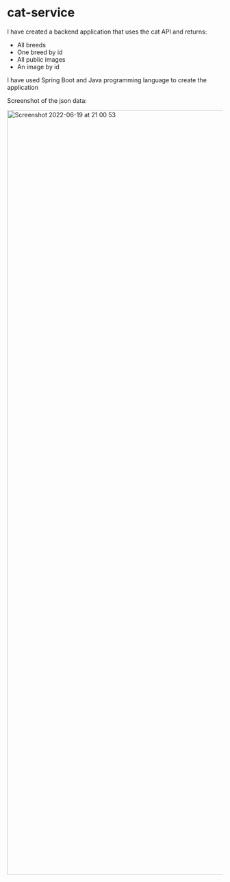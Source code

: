 # cat-service
I have created a backend application that uses the cat API and returns:

  - All breeds
  - One breed by id
  - All public images
  - An image by id 

I have used Spring Boot and Java programming language to create the application

Screenshot of the json data:

<img width="1784" alt="Screenshot 2022-06-19 at 21 00 53" src="https://user-images.githubusercontent.com/43784261/174499436-9abb3d96-a7ab-46c9-8b14-789031eb432a.png">
